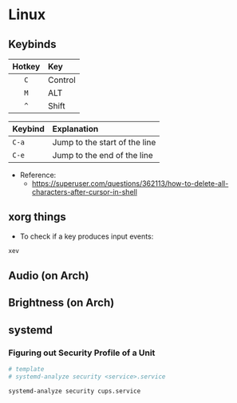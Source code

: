 # Linux


## Keybinds

| Hotkey | Key
| :----: | :-----
| `C`    | Control
| `M`    | ALT
| `^`    | Shift


| Keybind | Explanation
| :-----  | :--------
| `C-a`   | Jump to the start of the line
| `C-e`   | Jump to the end of the line



- Reference:
  - https://superuser.com/questions/362113/how-to-delete-all-characters-after-cursor-in-shell

## xorg things
- To check if a key produces input events:
```bash 
xev
```


## Audio (on Arch)



## Brightness (on Arch)


## systemd

### Figuring out Security Profile of a Unit
```sh
# template
# systemd-analyze security <service>.service

systemd-analyze security cups.service
```
